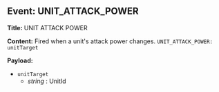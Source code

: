 ## Event: UNIT_ATTACK_POWER

**Title:** UNIT ATTACK POWER

**Content:**
Fired when a unit's attack power changes.
`UNIT_ATTACK_POWER: unitTarget`

**Payload:**
- `unitTarget`
  - *string* : UnitId